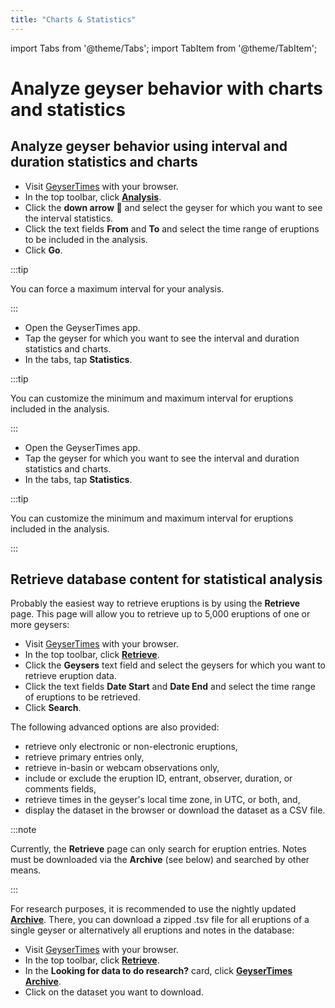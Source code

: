 ```yaml
---
title: "Charts & Statistics"
---
```


import Tabs from '@theme/Tabs';
import TabItem from '@theme/TabItem';

# Analyze geyser behavior with charts and statistics

## Analyze geyser behavior using interval and duration statistics and charts
<Tabs groupId="os">
<TabItem value="web" label="Website">

* Visit [GeyserTimes](https://geysertimes.org) with your browser.
* In the top toolbar, click **[Analysis](https://geysertimes.org/analysis.php)**.
* Click the **down arrow 🔻** and select the geyser for which you want to see the interval statistics.
* Click the text fields **From** and **To** and select the time range of eruptions to be included in the analysis.
* Click **Go**.

:::tip

You can force a maximum interval for your analysis. 

:::

</TabItem>
<TabItem value="android" label="Android">

* Open the GeyserTimes app.
* Tap the geyser for which you want to see the interval and duration statistics and charts. 
* In the tabs, tap **Statistics**.

:::tip

You can customize the minimum and maximum interval for eruptions included in the analysis. 

:::

</TabItem>
<TabItem value="iOS" label="iOS">

* Open the GeyserTimes app.
* Tap the geyser for which you want to see the interval and duration statistics and charts. 
* In the tabs, tap **Statistics**.

:::tip

You can customize the minimum and maximum interval for eruptions included in the analysis. 

:::

</TabItem>
</Tabs>

## Retrieve database content for statistical analysis

Probably the easiest way to retrieve eruptions is by using the **Retrieve** page. This page will allow you to retrieve up to 5,000 eruptions of one or more geysers:

* Visit [GeyserTimes](https://geysertimes.org) with your browser.
* In the top toolbar, click **[Retrieve](https://geysertimes.org/retrieve.php)**.
* Click the **Geysers** text field and select the geysers for which you want to retrieve eruption data.
* Click the text fields **Date Start** and **Date End** and select the time range of eruptions to be retrieved.
* Click **Search**.

The following advanced options are also provided: 
* retrieve only electronic or non-electronic eruptions,
* retrieve primary entries only, 
* retrieve in-basin or webcam observations only,
* include or exclude the eruption ID, entrant, observer, duration, or comments fields, 
* retrieve times in the geyser's local time zone, in UTC, or both, and, 
* display the dataset in the browser or download the dataset as a CSV file.

:::note

Currently, the **Retrieve** page can only search for eruption entries. Notes must be downloaded via the **Archive** (see below) and searched by other means.

:::

For research purposes, it is recommended to use the nightly updated **[Archive](https://geysertimes.org/archive)**. There, you can download a zipped .tsv file for all eruptions of a single geyser or alternatively all eruptions and notes in the database:

* Visit [GeyserTimes](https://geysertimes.org) with your browser.
* In the top toolbar, click **[Retrieve](https://geysertimes.org/retrieve.php)**.
* In the **Looking for data to do research?** card, click **[GeyserTimes Archive](https://geysertimes.org/archive)**.
* Click on the dataset you want to download.